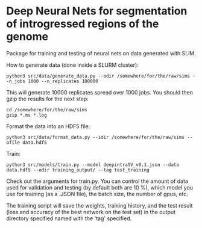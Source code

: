 Deep Neural Nets for segmentation of introgressed regions of the genome
==============================

Package for training and testing of neural nets on data generated with SLiM.  

How to generate data (done inside a SLURM cluster):

```python3 src/data/generate_data.py --odir /somewhere/for/the/raw/sims --n_jobs 1000 --n_replicates 100000```

This will generate 10000 replicates spread over 1000 jobs.  You should then gzip the results for the next step:

```
cd /somewhere/for/the/raw/sims 
gzip *.ms *.log
````

Format the data into an HDF5 file:

```python3 src/data/format_data.py --idir /somewhere/for/the/raw/sims --ofile data.hdf5```

Train:

```python3 src/models/train.py --model deepintraSV_v0.1.json --data data.hdf5 --odir training_output/ --tag test_training```

Check out the arguments for train.py.  You can control the amount of data used for validation and testing (by default both are 10 %), which model you use for training (as a .JSON file), the batch size, the number of gpus, etc.

The training script will save the weights, training history, and the test result (loss and accuracy of the best network on the test set) in the output directory specified named with the 'tag' specified.
